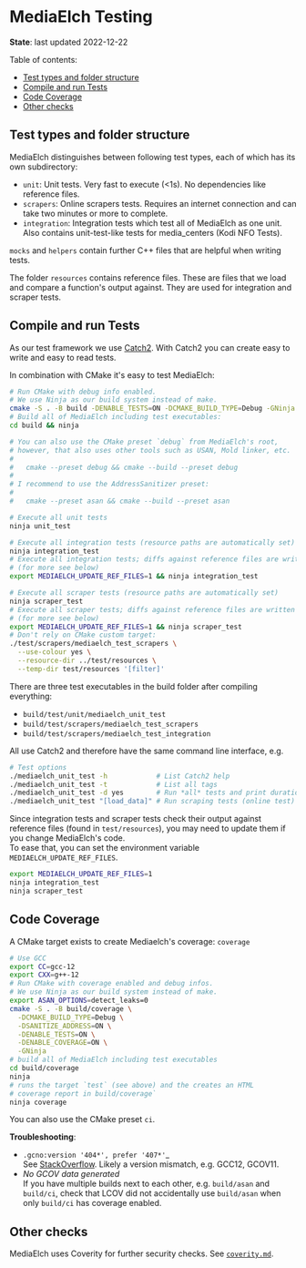 # MediaElch Testing

__State__: last updated 2022-12-22

Table of contents:

 - [Test types and folder structure](#test-types-and-folder-structure)
 - [Compile and run Tests](#compile-and-run-tests)
 - [Code Coverage](#code-coverage)
 - [Other checks](#other-checks)


## Test types and folder structure

MediaElch distinguishes between following test types, each of which has its
own subdirectory:

 - `unit`: Unit tests. Very fast to execute (<1s). No dependencies like reference files.
 - `scrapers`: Online scrapers tests. Requires an internet connection and
   can take two minutes or more to complete. 
 - `integration`: Integration tests which test all of MediaElch as one unit.
    Also contains unit-test-like tests for media_centers (Kodi NFO Tests).

`mocks` and `helpers` contain further C++ files that are helpful when writing tests.

The folder `resources` contains reference files.  These are files that we
load and compare a function's output against.  They are used for integration and
scraper tests.


## Compile and run Tests

As our test framework we use [Catch2](https://github.com/catchorg/Catch2).
With Catch2 you can create easy to write and easy to read tests.

In combination with CMake it's easy to test MediaElch:

```sh
# Run CMake with debug info enabled.
# We use Ninja as our build system instead of make.
cmake -S . -B build -DENABLE_TESTS=ON -DCMAKE_BUILD_TYPE=Debug -GNinja
# Build all of MediaElch including test executables:
cd build && ninja

# You can also use the CMake preset `debug` from MediaElch's root,
# however, that also uses other tools such as USAN, Mold linker, etc.
#
#   cmake --preset debug && cmake --build --preset debug
#
# I recommend to use the AddressSanitizer preset:
#
#   cmake --preset asan && cmake --build --preset asan

# Execute all unit tests
ninja unit_test

# Execute all integration tests (resource paths are automatically set)
ninja integration_test
# Execute all integration tests; diffs against reference files are written to disk
# (for more see below)
export MEDIAELCH_UPDATE_REF_FILES=1 && ninja integration_test

# Execute all scraper tests (resource paths are automatically set)
ninja scraper_test
# Execute all scraper tests; diffs against reference files are written to disk
# (for more see below)
export MEDIAELCH_UPDATE_REF_FILES=1 && ninja scraper_test
# Don't rely on CMake custom target:
./test/scrapers/mediaelch_test_scrapers \
  --use-colour yes \
  --resource-dir ../test/resources \
  --temp-dir test/resources '[filter]'
```

There are three test executables in the build folder after compiling everything:

 - `build/test/unit/mediaelch_unit_test`
 - `build/test/scrapers/mediaelch_test_scrapers`
 - `build/test/scrapers/mediaelch_test_integration`

All use Catch2 and therefore have the same command line interface, e.g.

```sh
# Test options
./mediaelch_unit_test -h            # List Catch2 help
./mediaelch_unit_test -t            # List all tags
./mediaelch_unit_test -d yes        # Run *all* tests and print duration
./mediaelch_unit_test "[load_data]" # Run scraping tests (online test)
```

Since integration tests and scraper tests check their output against reference
files (found in `test/resources`), you may need to update them if you change
MediaElch's code.  
To ease that, you can set the environment variable `MEDIAELCH_UPDATE_REF_FILES`.

```sh
export MEDIAELCH_UPDATE_REF_FILES=1
ninja integration_test
ninja scraper_test
```


## Code Coverage

A CMake target exists to create Mediaelch's coverage: `coverage`

```sh
# Use GCC
export CC=gcc-12
export CXX=g++-12
# Run CMake with coverage enabled and debug infos.
# We use Ninja as our build system instead of make.
export ASAN_OPTIONS=detect_leaks=0
cmake -S . -B build/coverage \
  -DCMAKE_BUILD_TYPE=Debug \
  -DSANITIZE_ADDRESS=ON \
  -DENABLE_TESTS=ON \
  -DENABLE_COVERAGE=ON \
  -GNinja
# build all of MediaElch including test executables
cd build/coverage
ninja
# runs the target `test` (see above) and the creates an HTML
# coverage report in build/coverage`
ninja coverage
```

You can also use the CMake preset `ci`.

__Troubleshooting__:

 - `.gcno:version '404*', prefer '407*'`_  
   See [StackOverflow](https://stackoverflow.com/questions/12454175/gcov-out-of-memory-mismatched-version).
   Likely a version mismatch, e.g. GCC12, GCOV11.
 - _No GCOV data generated_  
   If you have multiple builds next to each other, e.g. `build/asan` and `build/ci`,
   check that LCOV did not accidentally use `build/asan` when only `build/ci`
   has coverage enabled.


## Other checks

MediaElch uses Coverity for further security checks.
See [`coverity.md`](../admin/coverity.md).
